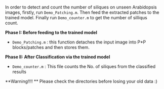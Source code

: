 In order to detect and count the number of siliques on unseen Arabidopsis images, firstly, run `Demo_Patching.m`. Then feed the extracted patches to the trained model. Finally run `Demo_counter.m` to get the number of silliqus count. 


**Phase I: Before feeding to the trained model**
-  `Demo_Patching.m` :  this function detaches the input image into P*P blocks/patches and then stores them.

**Phase II: After Classification via the trained model**
- `Demo_counter.m` : This file counts the No. of siliques from the classified results

**Warning!!!! **
Please check the directories before losing your old data :)




